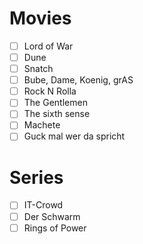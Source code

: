 # Movies

- [ ] Lord of War
- [ ] Dune
- [ ] Snatch
- [ ] Bube, Dame, Koenig, grAS
- [ ] Rock N Rolla
- [ ] The Gentlemen
- [ ] The sixth sense
- [ ] Machete
- [ ] Guck mal wer da spricht

# Series

- [ ] IT-Crowd
- [ ] Der Schwarm
- [ ] Rings of Power
